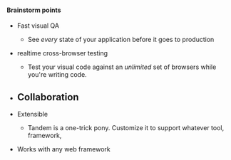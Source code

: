 #### Brainstorm points

- Fast visual QA
  - See *every* state of your application before it goes to production

- realtime cross-browser testing
  - Test your visual code against an *unlimited* set of browsers while you're writing code.

- Collaboration
  -

- Extensible
  - Tandem is a one-trick pony. Customize it to support whatever tool, framework,

- Works with any web framework

####